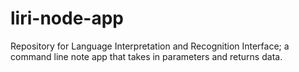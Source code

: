 # liri-node-app
Repository for Language Interpretation and Recognition Interface; a command line note app that takes in parameters and returns data.
